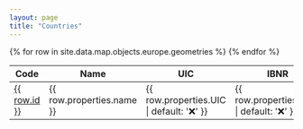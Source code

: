 ```yaml
---
layout: page
title: "Countries"
---
```


<script src="https://embed.github.com/view/geojson/lemnis/railway-to-wikidata/master/docs/_data/map.json"></script>

<table>
  <thead>
    <tr>
      <th>Code</th>
      <th>Name</th>
      <th>UIC</th>
      <th>IBNR</th>
      <th>Coverage</th>
      <th>Description</th>
      <th>Urls</th>
    </tr>
  </thead>
  <tbody>
    {% for row in site.data.map.objects.europe.geometries %}
      <tr style="
        background-color: {{ row.properties.fill }};
        background-image: linear-gradient(rgba(255, 255, 255, .7), rgba(255, 255, 255, .7))
      ">
        <td><a href="./{{ row.id }}">{{ row.id }}</a></td>
        <td>{{ row.properties.name }}</td>
        <td>{{ row.properties.UIC | default: '❌' }}</td>
        <td>{{ row.properties.IBNR | default: '❌' }}</td>
        <td>{{ row.properties.coverage | default: 'None' }}</td>
        <td>{{ row.properties.description }}</td>
        <td><a href="{{ row.properties.url }}">{{ row.properties.url }}</a></td>
      </tr>
    {% endfor %}
  </tbody>
</table>

<link rel="stylesheet" href="https://unpkg.com/leaflet@1.7.1/dist/leaflet.css" integrity="sha512-xodZBNTC5n17Xt2atTPuE1HxjVMSvLVW9ocqUKLsCC5CXdbqCmblAshOMAS6/keqq/sMZMZ19scR4PsZChSR7A==" crossorigin=""/>
<link rel="stylesheet" type="text/css" href="https://unpkg.com/leaflet.markercluster@1.1.0/dist/MarkerCluster.css" />
<link rel="stylesheet" type="text/css" href="https://unpkg.com/leaflet.markercluster@1.1.0/dist/MarkerCluster.Default.css" />
<script src="https://unpkg.com/leaflet@1.7.1/dist/leaflet.js" integrity="sha512-XQoYMqMTK8LvdxXYG3nZ448hOEQiglfqkJs1NOQV44cWnUrBc8PkAOcXy20w0vlaXaVUearIOBhiXZ5V3ynxwA==" crossorigin=""></script>
<script type='text/javascript' src='https://unpkg.com/leaflet.markercluster@1.1.0/dist/leaflet.markercluster.js'></script>

<div id='map' style="width: 100%; height: 500px"></div>

<script>
const map = L.map("map");

L.tileLayer("http://{s}.tile.openstreetmap.org/{z}/{x}/{y}.png", {
  attribution:
    '&copy; <a href="https://www.openstreetmap.org/copyright">OpenStreetMap</a>',
  subdomains: ["a", "b", "c"],
}).addTo(map);

function onEachFeature(feature, layer) {
  layer.bindPopup(
    ` ${feature.properties.labels?.[0]?.value} <br /> <b>UIC</b> ${feature.properties.P722?.[0]?.value} <br /> <b>IBNR</b> ${feature.properties.P954?.[0]?.value} <br /> <b>Station code</b> ${feature.properties.P296?.[0]?.value} <b>Atoc</b> ${feature.properties.P4755?.[0]?.value} `
  );
}

var markers = L.markerClusterGroup();

Promise.all(
  [
    "AT",
    "BE",
    "BG",
    "CH",
    "CZ",
    "DE",
    "DK",
    "EE",
    "ES",
    "FI",
    "FR",
    "GR",
    "HU",
    "HR",
    "IE",
    "IT",
    "LT",
    "LU",
    "LV",
    "NL",
    "NO",
    "PL",
    "PT",
    "RO",
    "SE",
    "SI",
    "SK",
    // "GB",
  ].map((country) =>
    fetch(
      `https://raw.githubusercontent.com/lemnis/railway-to-wikidata/master/docs/_data/${country}.json`
    )
      .then((data) => data.json())
      .then((data) => {
        markers.addLayer(L.geoJson(data, { onEachFeature }));
      })
  )
).then(() => {
  map.addLayer(markers);
  map.fitBounds(markers.getBounds());
});
</script>
